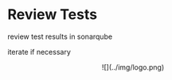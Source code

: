 # Review Tests

review test results in sonarqube

iterate if necessary

<center id="footer">
  ![](../img/logo.png)
</center>

